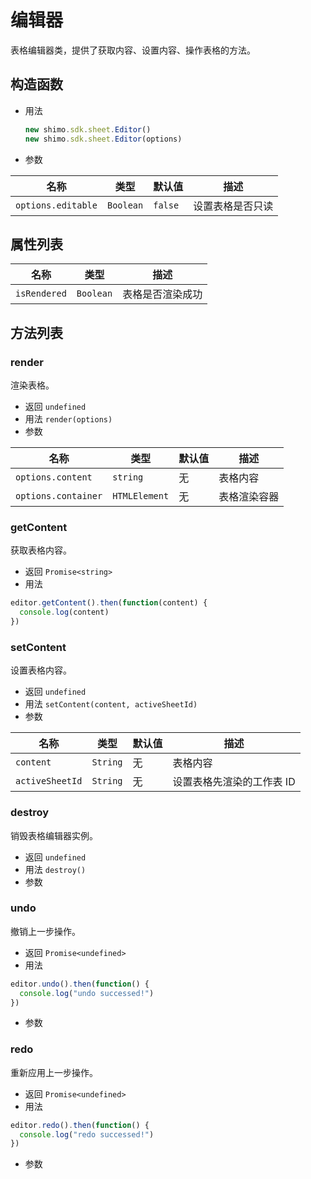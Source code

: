 # 编辑器

表格编辑器类，提供了获取内容、设置内容、操作表格的方法。

## 构造函数

* 用法

  ```js
  new shimo.sdk.sheet.Editor()
  new shimo.sdk.sheet.Editor(options)
  ```

* 参数

| 名称               | 类型      | 默认值  | 描述             |
| ------------------ | --------- | ------- | ---------------- |
| `options.editable` | `Boolean` | `false` | 设置表格是否只读 |

## 属性列表

| 名称         | 类型      | 描述             |
| ------------ | --------- | ---------------- |
| `isRendered` | `Boolean` | 表格是否渲染成功 |

## 方法列表

### render

渲染表格。

* 返回 `undefined`
* 用法 `render(options)`
* 参数

| 名称                | 类型          | 默认值 | 描述         |
| ------------------- | ------------- | ------ | ------------ |
| `options.content`   | `string`      | 无     | 表格内容     |
| `options.container` | `HTMLElement` | 无     | 表格渲染容器 |

### getContent

获取表格内容。

* 返回 `Promise<string>`
* 用法

```js
editor.getContent().then(function(content) {
  console.log(content)
})
```

### setContent

设置表格内容。

* 返回 `undefined`
* 用法 `setContent(content, activeSheetId)`
* 参数

| 名称            | 类型     | 默认值 | 描述                      |
| --------------- | -------- | ------ | ------------------------- |
| `content`       | `String` | 无     | 表格内容                  |
| `activeSheetId` | `String` | 无     | 设置表格先渲染的工作表 ID |

### destroy

销毁表格编辑器实例。

* 返回 `undefined`
* 用法 `destroy()`
* 参数

### undo

撤销上一步操作。

* 返回 `Promise<undefined>`
* 用法

```js
editor.undo().then(function() {
  console.log("undo successed!")
})
```

* 参数

### redo

重新应用上一步操作。

* 返回 `Promise<undefined>`
* 用法

```js
editor.redo().then(function() {
  console.log("redo successed!")
})
```

* 参数
